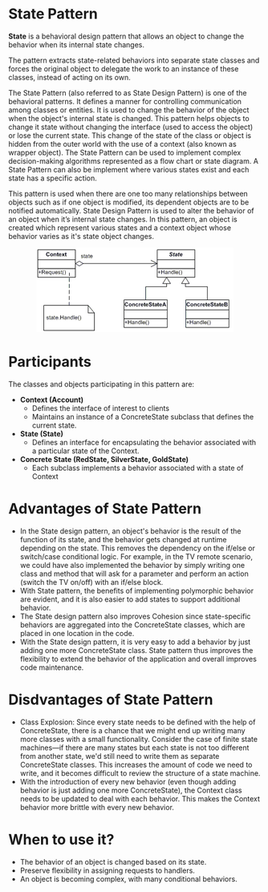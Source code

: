 # State Pattern

<b>State</b> is a behavioral design pattern that allows an object to change the behavior when its internal state changes.

The pattern extracts state-related behaviors into separate state classes and forces the original object to delegate the work to an instance of these classes, instead of acting on its own.

The State Pattern (also referred to as State Design Pattern) is one of the behavioral patterns. It defines a manner for controlling communication among classes or entities. It is used to change the behavior of the object when the object's internal state is changed. This pattern helps objects to change it state without changing the interface (used to access the object) or lose the current state. This change of the state of the class or object is hidden from the outer world with the use of a context (also known as wrapper object). The State Pattern can be used to implement complex decision-making algorithms represented as a flow chart or state diagram. A State Pattern can also be implement where various states exist and each state has a specific action.

This pattern is used when there are one too many relationships between objects such as if one object is modified, its dependent objects are to be notified automatically. State Design Pattern is used to alter the behavior of an object when it’s internal state changes. In this pattern, an object is created which represent various states and a context object whose behavior varies as it's state object changes.

<p align="center">
  <img src="https://github.com/adichamoli/DesignPatterns/blob/main/Behavioral%20Design%20Pattern/State%20Pattern/state.gif"/>
</p>

# Participants
The classes and objects participating in this pattern are:

* <b>Context  (Account)</b>
  * Defines the interface of interest to clients
  * Maintains an instance of a ConcreteState subclass that defines the current state.
* <b>State  (State)</b>
  * Defines an interface for encapsulating the behavior associated with a particular state of the Context.
* <b>Concrete State  (RedState, SilverState, GoldState)</b>
  * Each subclass implements a behavior associated with a state of Context
  
# Advantages of State Pattern

* In the State design pattern, an object's behavior is the result of the function of its state, and the behavior gets changed at runtime depending on the state. This removes the dependency on the if/else or switch/case conditional logic. For example, in the TV remote scenario, we could have also implemented the behavior by simply writing one class and method that will ask for a parameter and perform an action (switch the TV on/off) with an if/else block.
* With State pattern, the benefits of implementing polymorphic behavior are evident, and it is also easier to add states to support additional behavior.
* The State design pattern also improves Cohesion since state-specific behaviors are aggregated into the ConcreteState classes, which are placed in one location in the code.
* With the State design pattern, it is very easy to add a behavior by just adding one more ConcreteState class. State pattern thus improves the flexibility to extend the behavior of the application and overall improves code maintenance.

# Disdvantages of State Pattern

* Class Explosion: Since every state needs to be defined with the help of ConcreteState, there is a chance that we might end up writing many more classes with a small functionality. Consider the case of finite state machines—if there are many states but each state is not too different from another state, we'd still need to write them as separate ConcreteState classes. This increases the amount of code we need to write, and it becomes difficult to review the structure of a state machine.
* With the introduction of every new behavior (even though adding behavior is just adding one more ConcreteState), the Context class needs to be updated to deal with each behavior. This makes the Context behavior more brittle with every new behavior.

# When to use it?

* The behavior of an object is changed based on its state.
* Preserve flexibility in assigning requests to handlers.
* An object is becoming complex, with many conditional behaviors.
